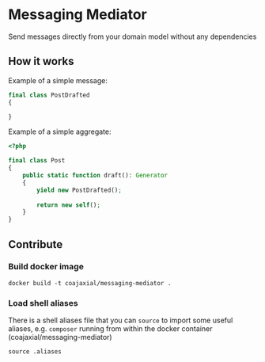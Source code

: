 # Messaging Mediator

Send messages directly from your domain model without any dependencies

## How it works

Example of a simple message:
```php
final class PostDrafted 
{

}
```

Example of a simple aggregate:
```php
<?php

final class Post 
{
    public static function draft(): Generator 
    {
        yield new PostDrafted();
    
        return new self();
    }
}
```

## Contribute

### Build docker image

```shell script
docker build -t coajaxial/messaging-mediator .
```

### Load shell aliases

There is a shell aliases file that you can `source`
to import some useful aliases, e.g. `composer`
running from within the docker container 
(coajaxial/messaging-mediator)

```shell script
source .aliases
```